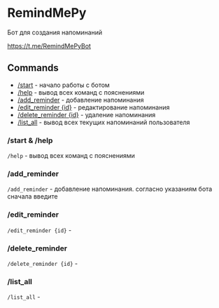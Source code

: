 # RemindMePy

Бот для создания напоминаний

https://t.me/RemindMePyBot

## Commands
- [/start]() - начало работы с ботом
- [/help]() - вывод всех команд с пояснениями 
- [/add_reminder]() - добавление напоминания
- [/edit_reminder {id}]() - редактирование напоминания
- [/delete_reminder {id}]() - удаление напоминания
- [/list_all]() - вывод всех текущих напоминаний пользователя


### /start & /help
```/help``` - вывод всех команд с пояснениями 

### /add_reminder
```/add_reminder``` - добавление напоминания. согласно указаниям бота сначала введите


### /edit_reminder
```/edit_reminder {id}``` -

### /delete_reminder
```/delete_reminder {id}``` - 

### /list_all
```/list_all``` - 
